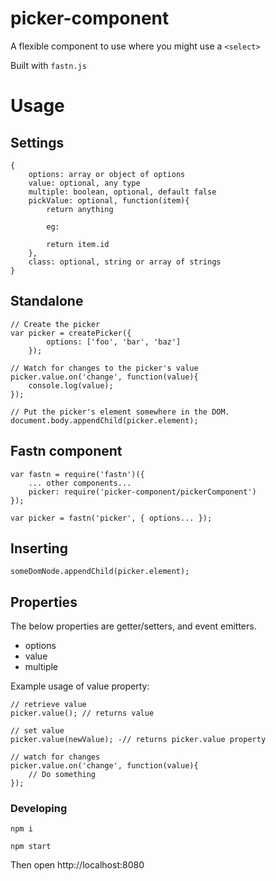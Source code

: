 # picker-component

A flexible component to use where you might use a `<select>`

Built with `fastn.js`

# Usage

## Settings

```
{
    options: array or object of options
    value: optional, any type
    multiple: boolean, optional, default false
    pickValue: optional, function(item){
        return anything

        eg:

        return item.id
    },
    class: optional, string or array of strings
}
```

## Standalone

```
// Create the picker
var picker = createPicker({
        options: ['foo', 'bar', 'baz']
    });

// Watch for changes to the picker's value
picker.value.on('change', function(value){
    console.log(value);
});

// Put the picker's element somewhere in the DOM.
document.body.appendChild(picker.element);
```

## Fastn component

```
var fastn = require('fastn')({
    ... other components...
    picker: require('picker-component/pickerComponent')
});

var picker = fastn('picker', { options... });
```

## Inserting

```
someDomNode.appendChild(picker.element);
```

## Properties

The below properties are getter/setters, and event emitters.

 - options
 - value
 - multiple

Example usage of value property:

```
// retrieve value
picker.value(); // returns value

// set value
picker.value(newValue); -// returns picker.value property

// watch for changes
picker.value.on('change', function(value){
    // Do something
});
```

### Developing

```
npm i

npm start
```

Then open http://localhost:8080
